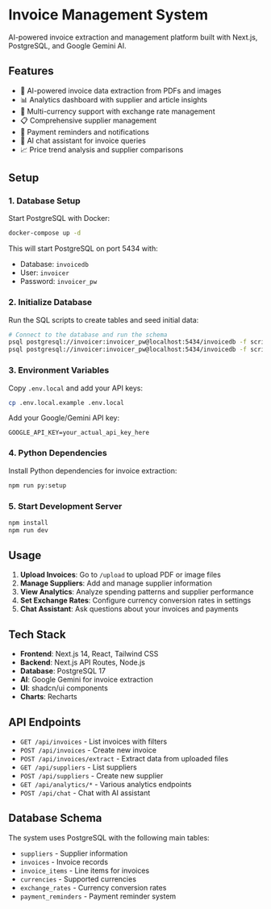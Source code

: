 # Invoice Management System

AI-powered invoice extraction and management platform built with Next.js, PostgreSQL, and Google Gemini AI.

## Features

- 🤖 AI-powered invoice data extraction from PDFs and images
- 📊 Analytics dashboard with supplier and article insights
- 💱 Multi-currency support with exchange rate management
- 📋 Comprehensive supplier management
- 🔔 Payment reminders and notifications
- 💬 AI chat assistant for invoice queries
- 📈 Price trend analysis and supplier comparisons

## Setup

### 1. Database Setup

Start PostgreSQL with Docker:

```bash
docker-compose up -d
```

This will start PostgreSQL on port 5434 with:
- Database: `invoicedb`
- User: `invoicer`
- Password: `invoicer_pw`

### 2. Initialize Database

Run the SQL scripts to create tables and seed initial data:

```bash
# Connect to the database and run the schema
psql postgresql://invoicer:invoicer_pw@localhost:5434/invoicedb -f scripts/01-create-database-schema.sql
psql postgresql://invoicer:invoicer_pw@localhost:5434/invoicedb -f scripts/02-seed-initial-data.sql
```

### 3. Environment Variables

Copy `.env.local` and add your API keys:

```bash
cp .env.local.example .env.local
```

Add your Google/Gemini API key:
```
GOOGLE_API_KEY=your_actual_api_key_here
```

### 4. Python Dependencies

Install Python dependencies for invoice extraction:

```bash
npm run py:setup
```

### 5. Start Development Server

```bash
npm install
npm run dev
```

## Usage

1. **Upload Invoices**: Go to `/upload` to upload PDF or image files
2. **Manage Suppliers**: Add and manage supplier information
3. **View Analytics**: Analyze spending patterns and supplier performance
4. **Set Exchange Rates**: Configure currency conversion rates in settings
5. **Chat Assistant**: Ask questions about your invoices and payments

## Tech Stack

- **Frontend**: Next.js 14, React, Tailwind CSS
- **Backend**: Next.js API Routes, Node.js
- **Database**: PostgreSQL 17
- **AI**: Google Gemini for invoice extraction
- **UI**: shadcn/ui components
- **Charts**: Recharts

## API Endpoints

- `GET /api/invoices` - List invoices with filters
- `POST /api/invoices` - Create new invoice
- `POST /api/invoices/extract` - Extract data from uploaded files
- `GET /api/suppliers` - List suppliers
- `POST /api/suppliers` - Create new supplier
- `GET /api/analytics/*` - Various analytics endpoints
- `POST /api/chat` - Chat with AI assistant

## Database Schema

The system uses PostgreSQL with the following main tables:
- `suppliers` - Supplier information
- `invoices` - Invoice records
- `invoice_items` - Line items for invoices
- `currencies` - Supported currencies
- `exchange_rates` - Currency conversion rates
- `payment_reminders` - Payment reminder system
